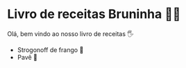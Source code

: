 # Livro de receitas Bruninha :man_cook:

Olá, bem vindo ao nosso livro de receitas :raised_hand_with_fingers_splayed:

* Strogonoff de frango :chicken:
* Pavê :candy:

  
